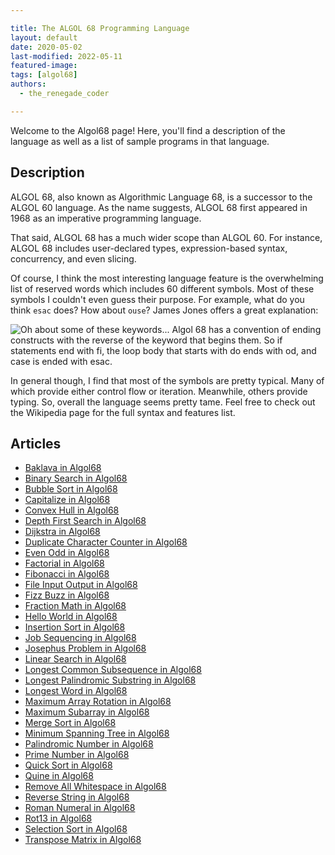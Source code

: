 ```yaml
---

title: The ALGOL 68 Programming Language
layout: default
date: 2020-05-02
last-modified: 2022-05-11
featured-image:
tags: [algol68]
authors:
  - the_renegade_coder

---
```


Welcome to the Algol68 page! Here, you'll find a description of the language as well as a list of sample programs in that language.

## Description

ALGOL 68, also known as Algorithmic Language 68, is a successor to the ALGOL 60 
language. As the name suggests, ALGOL 68 first appeared in 1968 as an imperative 
programming language.

That said, ALGOL 68 has a much wider scope than ALGOL 60. For instance, ALGOL 68 
includes user-declared types, expression-based syntax, concurrency, and even slicing.

Of course, I think the most interesting language feature is the overwhelming list of 
reserved words which includes 60 different symbols. Most of these symbols I couldn't 
even guess their purpose. For example, what do you think `esac` does? How about 
`ouse`? James Jones offers a great explanation:

![Oh about some of these keywords... Algol 68 has a convention of ending constructs with the reverse of the keyword that begins them. So if statements end with fi, the loop body that starts with do ends with od, and case is ended with esac.](https://therenegadecoder.com/wp-content/uploads/2020/04/algol-keywords-explanation.png)

In general though, I find that most of the symbols are pretty typical. Many of which 
provide either control flow or iteration. Meanwhile, others provide typing. So, 
overall the language seems pretty tame. Feel free to check out the Wikipedia page 
for the full syntax and features list.


## Articles

- [Baklava in Algol68](https://sampleprograms.io/projects/baklava/algol68)
- [Binary Search in Algol68](https://sampleprograms.io/projects/binary-search/algol68)
- [Bubble Sort in Algol68](https://sampleprograms.io/projects/bubble-sort/algol68)
- [Capitalize in Algol68](https://sampleprograms.io/projects/capitalize/algol68)
- [Convex Hull in Algol68](https://sampleprograms.io/projects/convex-hull/algol68)
- [Depth First Search in Algol68](https://sampleprograms.io/projects/depth-first-search/algol68)
- [Dijkstra in Algol68](https://sampleprograms.io/projects/dijkstra/algol68)
- [Duplicate Character Counter in Algol68](https://sampleprograms.io/projects/duplicate-character-counter/algol68)
- [Even Odd in Algol68](https://sampleprograms.io/projects/even-odd/algol68)
- [Factorial in Algol68](https://sampleprograms.io/projects/factorial/algol68)
- [Fibonacci in Algol68](https://sampleprograms.io/projects/fibonacci/algol68)
- [File Input Output in Algol68](https://sampleprograms.io/projects/file-input-output/algol68)
- [Fizz Buzz in Algol68](https://sampleprograms.io/projects/fizz-buzz/algol68)
- [Fraction Math in Algol68](https://sampleprograms.io/projects/fraction-math/algol68)
- [Hello World in Algol68](https://sampleprograms.io/projects/hello-world/algol68)
- [Insertion Sort in Algol68](https://sampleprograms.io/projects/insertion-sort/algol68)
- [Job Sequencing in Algol68](https://sampleprograms.io/projects/job-sequencing/algol68)
- [Josephus Problem in Algol68](https://sampleprograms.io/projects/josephus-problem/algol68)
- [Linear Search in Algol68](https://sampleprograms.io/projects/linear-search/algol68)
- [Longest Common Subsequence in Algol68](https://sampleprograms.io/projects/longest-common-subsequence/algol68)
- [Longest Palindromic Substring in Algol68](https://sampleprograms.io/projects/longest-palindromic-substring/algol68)
- [Longest Word in Algol68](https://sampleprograms.io/projects/longest-word/algol68)
- [Maximum Array Rotation in Algol68](https://sampleprograms.io/projects/maximum-array-rotation/algol68)
- [Maximum Subarray in Algol68](https://sampleprograms.io/projects/maximum-subarray/algol68)
- [Merge Sort in Algol68](https://sampleprograms.io/projects/merge-sort/algol68)
- [Minimum Spanning Tree in Algol68](https://sampleprograms.io/projects/minimum-spanning-tree/algol68)
- [Palindromic Number in Algol68](https://sampleprograms.io/projects/palindromic-number/algol68)
- [Prime Number in Algol68](https://sampleprograms.io/projects/prime-number/algol68)
- [Quick Sort in Algol68](https://sampleprograms.io/projects/quick-sort/algol68)
- [Quine in Algol68](https://sampleprograms.io/projects/quine/algol68)
- [Remove All Whitespace in Algol68](https://sampleprograms.io/projects/remove-all-whitespace/algol68)
- [Reverse String in Algol68](https://sampleprograms.io/projects/reverse-string/algol68)
- [Roman Numeral in Algol68](https://sampleprograms.io/projects/roman-numeral/algol68)
- [Rot13 in Algol68](https://sampleprograms.io/projects/rot13/algol68)
- [Selection Sort in Algol68](https://sampleprograms.io/projects/selection-sort/algol68)
- [Transpose Matrix in Algol68](https://sampleprograms.io/projects/transpose-matrix/algol68)